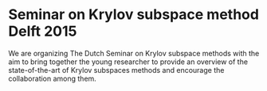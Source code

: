 Seminar on Krylov subspace method Delft 2015
==============

We are organizing The Dutch Seminar on Krylov subspace methods with the aim
to bring together the young researcher to provide an overview of the state-of-the-art 
of Krylov subspaces methods and encourage the collaboration among them.

